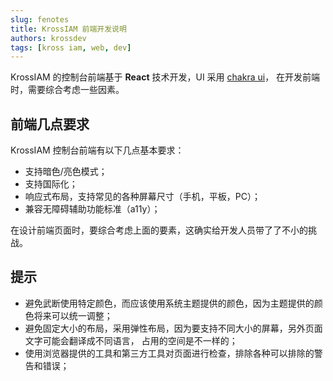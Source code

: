 ```yaml
---
slug: fenotes
title: KrossIAM 前端开发说明
authors: krossdev
tags: [kross iam, web, dev]
---
```


KrossIAM 的控制台前端基于 **React** 技术开发，UI 采用 [chakra ui](https://chakra-ui.com)，
在开发前端时，需要综合考虑一些因素。

<!--truncate-->

## 前端几点要求

KrossIAM 控制台前端有以下几点基本要求：

* 支持暗色/亮色模式；
* 支持国际化；
* 响应式布局，支持常见的各种屏幕尺寸（手机，平板，PC）；
* 兼容无障碍辅助功能标准（a11y）；

在设计前端页面时，要综合考虑上面的要素，这确实给开发人员带了了不小的挑战。

## 提示

* 避免武断使用特定颜色，而应该使用系统主题提供的颜色，因为主题提供的颜色将来可以统一调整；
* 避免固定大小的布局，采用弹性布局，因为要支持不同大小的屏幕，另外页面文字可能会翻译成不同语言，
占用的空间是不一样的；
* 使用浏览器提供的工具和第三方工具对页面进行检查，排除各种可以排除的警告和错误；
